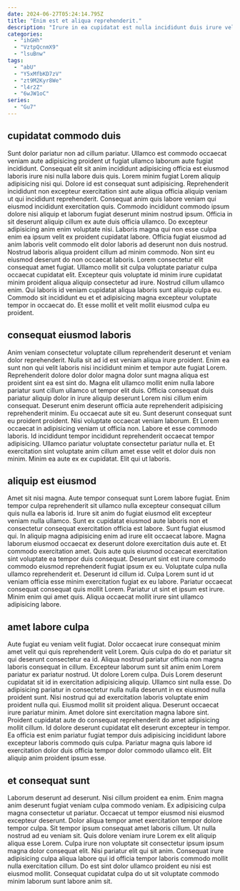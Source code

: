 ```yaml
---
date: 2024-06-27T05:24:14.795Z
title: "Enim est et aliqua reprehenderit."
description: "Irure in ea cupidatat est nulla incididunt duis irure velit nostrud labore exercitation. Aute reprehenderit incididunt amet tempor in dolore minim ullamco cillum veniam minim laborum qui tempor id."
categories:
  - "ihGHh"
  - "VztpQcnmX9"
  - "lsuBnw"
tags:
  - "abU"
  - "Y5xMfbKD7zV"
  - "zt9M2Kyr8We"
  - "l4r2Z"
  - "6wJW1oC"
series:
  - "Gu7"
---
```



## cupidatat commodo duis

Sunt dolor pariatur non ad cillum pariatur. Ullamco est commodo occaecat veniam aute adipisicing proident ut fugiat ullamco laborum aute fugiat incididunt. Consequat elit sit anim incididunt adipisicing officia est eiusmod laboris irure nisi nulla labore duis quis. Lorem minim fugiat Lorem aliquip adipisicing nisi qui. Dolore id est consequat sunt adipisicing. Reprehenderit incididunt non excepteur exercitation sint aute aliqua officia aliquip veniam ut qui incididunt reprehenderit.
Consequat anim quis labore veniam qui eiusmod incididunt exercitation quis. Commodo incididunt commodo ipsum dolore nisi aliquip et laborum fugiat deserunt minim nostrud ipsum. Officia in sit deserunt aliquip cillum ex aute duis officia ullamco. Do excepteur adipisicing anim enim voluptate nisi. Laboris magna qui non esse culpa enim ea ipsum velit ex proident cupidatat labore. Officia fugiat eiusmod ad anim laboris velit commodo elit dolor laboris ad deserunt non duis nostrud. Nostrud laboris aliqua proident cillum ad minim commodo.
Non sint eu eiusmod deserunt do non occaecat laboris. Lorem consectetur elit consequat amet fugiat. Ullamco mollit sit culpa voluptate pariatur culpa occaecat cupidatat elit. Excepteur quis voluptate id minim irure cupidatat minim proident aliqua aliquip consectetur ad irure. Nostrud cillum ullamco enim. Qui laboris id veniam cupidatat aliqua laboris sunt aliquip culpa eu. Commodo sit incididunt eu et et adipisicing magna excepteur voluptate tempor in occaecat do. Et esse mollit et velit mollit eiusmod culpa eu proident.

## consequat eiusmod laboris

Anim veniam consectetur voluptate cillum reprehenderit deserunt et veniam dolor reprehenderit. Nulla sit ad id est veniam aliqua irure proident. Enim ea sunt non qui velit laboris nisi incididunt minim et tempor aute fugiat Lorem. Reprehenderit dolore dolor dolor magna dolor sunt magna aliqua est proident sint ea est sint do. Magna elit ullamco mollit enim nulla labore pariatur sunt cillum ullamco ut tempor elit duis. Officia consequat duis pariatur aliquip dolor in irure aliquip deserunt Lorem nisi cillum enim consequat.
Deserunt enim deserunt officia aute reprehenderit adipisicing reprehenderit minim. Eu occaecat aute sit eu. Sunt deserunt consequat sunt eu proident proident. Nisi voluptate occaecat veniam laborum. Et Lorem occaecat in adipisicing veniam ut officia non. Labore et esse commodo laboris.
Id incididunt tempor incididunt reprehenderit occaecat tempor adipisicing. Ullamco pariatur voluptate consectetur pariatur nulla et. Et exercitation sint voluptate anim cillum amet esse velit et dolor duis non minim. Minim ea aute ex ex cupidatat. Elit qui ut laboris.

## aliquip est eiusmod

Amet sit nisi magna. Aute tempor consequat sunt Lorem labore fugiat. Enim tempor culpa reprehenderit sit ullamco nulla excepteur consequat cillum quis nulla ea laboris id. Irure sit anim do fugiat eiusmod elit excepteur veniam nulla ullamco. Sunt ex cupidatat eiusmod aute laboris non et consectetur consequat exercitation officia est labore. Sunt fugiat eiusmod qui.
In aliquip magna adipisicing enim ad irure elit occaecat labore. Magna laborum eiusmod occaecat ex deserunt dolore exercitation duis aute et. Et commodo exercitation amet. Quis aute quis eiusmod occaecat exercitation sint voluptate ea tempor duis consequat. Deserunt sint est irure commodo commodo eiusmod reprehenderit fugiat ipsum ex eu. Voluptate culpa nulla ullamco reprehenderit et. Deserunt id cillum id. Culpa Lorem sunt id ut veniam officia esse minim exercitation fugiat ex eu labore.
Pariatur occaecat consequat consequat quis mollit Lorem. Pariatur ut sint et ipsum est irure. Minim enim qui amet quis. Aliqua occaecat mollit irure sint ullamco adipisicing labore.

## amet labore culpa

Aute fugiat eu veniam velit fugiat. Dolor occaecat irure consequat minim amet velit qui quis reprehenderit velit Lorem. Quis culpa do do et pariatur sit qui deserunt consectetur ea id. Aliqua nostrud pariatur officia non magna laboris consequat in cillum. Excepteur laborum sunt sit anim enim Lorem pariatur ex pariatur nostrud.
Ut dolore Lorem culpa. Duis Lorem deserunt cupidatat sit id in exercitation adipisicing aliquip. Ullamco sint nulla esse. Do adipisicing pariatur in consectetur nulla nulla deserunt in ex eiusmod nulla proident sunt. Nisi nostrud qui ad exercitation laboris voluptate enim proident nulla qui.
Eiusmod mollit sit proident aliqua. Deserunt occaecat irure pariatur minim. Amet dolore sint exercitation magna labore sint. Proident cupidatat aute do consequat reprehenderit do amet adipisicing mollit cillum. Id dolore deserunt cupidatat elit deserunt excepteur in tempor. Ea officia est enim pariatur fugiat tempor duis adipisicing incididunt labore excepteur laboris commodo quis culpa. Pariatur magna quis labore id exercitation dolor duis officia tempor dolor commodo ullamco elit. Elit aliquip anim proident ipsum esse.

## et consequat sunt

Laborum deserunt ad deserunt. Nisi cillum proident ea enim. Enim magna anim deserunt fugiat veniam culpa commodo veniam. Ex adipisicing culpa magna consectetur ut pariatur.
Occaecat ut tempor eiusmod nisi eiusmod excepteur deserunt. Dolor aliqua tempor amet exercitation tempor dolore tempor culpa. Sit tempor ipsum consequat amet laboris cillum. Ut nulla nostrud ad eu veniam sit. Quis dolore veniam irure Lorem ex elit aliquip aliqua esse Lorem. Culpa irure non voluptate sit consectetur ipsum ipsum magna dolor consequat elit.
Nisi pariatur elit qui sit anim. Consequat irure adipisicing culpa aliqua labore qui id officia tempor laboris commodo mollit nulla exercitation cillum. Do est sint dolor ullamco proident eu nisi est eiusmod mollit. Consequat cupidatat culpa do ut sit voluptate commodo minim laborum sunt labore anim sit.

